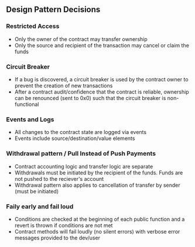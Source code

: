 ## Design Pattern Decisions

### Restricted Access
* Only the owner of the contract may transfer ownership
* Only the source and recipient of the transaction may cancel or claim the funds

### Circuit Breaker
* If a bug is discovered, a circuit breaker is used by the contract owner to prevent the creation of new transactions
* After a contract audit/confidence that the contract is reliable, ownership can be renounced (sent to 0x0) such that the circuit breaker is non-functional

### Events and Logs
* All changes to the contract state are logged via events
* Events include source/destination/value elements

### Withdrawal pattern / Pull Instead of Push Payments
* Contract accounting logic and transfer logic are separate
* Withdrawals must be initiated by the recipient of the funds. Funds are not pushed to the reciever's account
* Withdrawal pattern also applies to cancellation of transfer by sender (must be initiated)

### Faily early and fail loud
* Conditions are checked at the beginning of each public function and a revert is thrown if conditions are not met
* Contract methods will fail loudly (no silent errors) with verbose error messages provided to the dev/user
